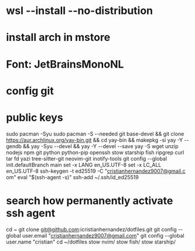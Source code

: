 # wsl --install --no-distribution

# install arch in mstore

# Font: JetBrainsMonoNL

# config git

# public keys

sudo pacman -Syu
sudo pacman -S --needed git base-devel && git clone <https://aur.archlinux.org/yay-bin.git> && cd yay-bin && makepkg -si
yay -Y --gendb && yay -Syu --devel && yay -Y --devel --save
yay -S wget unzip nodejs npm git python python-pip openssh stow starship fish ripgrep curl tar fd yazi tree-sitter-git neovim-git inotify-tools
git config --global init.defaultBranch main
set -x LANG en_US.UTF-8
set -x LC_ALL en_US.UTF-8
ssh-keygen -t ed25519 -C "<cristianhernandez9007@gmail.c>
om"
eval "$(ssh-agent -s)"
ssh-add ~/.ssh/id_ed25519

# search how permanently activate ssh agent

cd ~
git clone <git@github.com>:icristianhernandez/dotfiles.git
git config --global user.email "<cristianhernandez9007@gmail.com>"
git config --global user.name "cristian"
cd ~/dotfiles
stow nvim/
stow fish/
stow starship/

